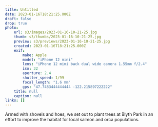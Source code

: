 ```yaml
---
title: Untitled
date: 2023-01-16T18:21:25.000Z
draft: false
drop: true
photo:
    url: s3/images/2023-01-16-10-21-25.jpg
    thumb: s3/thumbs/2023-01-16-10-21-25.jpg
    preview: s3/previews/2023-01-16-10-21-25.jpg
    created: 2023-01-16T18:21:25.000Z
    exif:
        make: Apple
        model: "iPhone 12 mini"
        lens: "iPhone 12 mini back dual wide camera 1.55mm f/2.4"
        iso: 32
        aperture: 2.4
        shutter_speed: 1/99
        focal_length: "1.6 mm"
        gps: "47.7483444444444 -122.215897222222"
    title: null
    caption: null
links: []
---
```


Armed with shovels and hoes, we set out to plant trees at Blyth Park in an effort to improve the habitat for local salmon and orca populations.
